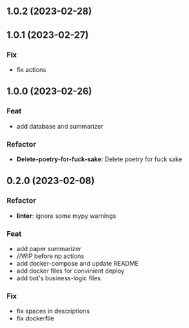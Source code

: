 ## 1.0.2 (2023-02-28)

## 1.0.1 (2023-02-27)

### Fix

- fix actions

## 1.0.0 (2023-02-26)

### Feat

- add database and summarizer

### Refactor

- **Delete-poetry-for-fuck-sake**: Delete poetry for fuck sake

## 0.2.0 (2023-02-08)

### Refactor

- **linter**: ignore some mypy warnings

### Feat

- add paper summarizer
- //WIP before пр actions
- add docker-compose and update README
- add docker files for convinient deploy
- add bot's business-logic files

### Fix

- fix spaces in descriptions
- fix dockerfile
